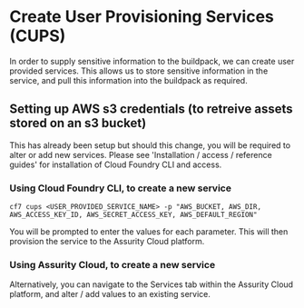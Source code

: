 # Create User Provisioning Services (CUPS)
In order to supply sensitive information to the buildpack, we can create user provided services.
This allows us to store sensitive information in the service, and pull this information into the buildpack as required.

## Setting up AWS s3 credentials (to retreive assets stored on an s3 bucket)
This has already been setup but should this change, you will be required to alter or add new services.
Please see 'Installation / access / reference guides' for installation of Cloud Foundry CLI and access.

### Using Cloud Foundry CLI, to create a new service
```
cf7 cups <USER_PROVIDED_SERVICE_NAME> -p "AWS_BUCKET, AWS_DIR, AWS_ACCESS_KEY_ID, AWS_SECRET_ACCESS_KEY, AWS_DEFAULT_REGION"
```
You will be prompted to enter the values for each parameter. This will then provision the service to the Assurity Cloud platform.

### Using Assurity Cloud, to create a new service
Alternatively, you can navigate to the Services tab within the Assurity Cloud platform, and alter / add values to an existing service.
